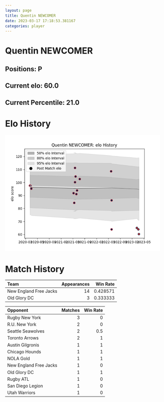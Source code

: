 ```yaml
---  
layout: page  
title: Quentin NEWCOMER  
date: 2023-03-17 17:18:53.381167  
categories: player  
---
```

# Quentin NEWCOMER

## Positions: P

## Current elo: 60.0

## Current Percentile: 21.0

# Elo History


![elo history](history_QuentinNEWCOMER.png)
# Match History


| Team                   |   Appearances |   Win Rate |
|:-----------------------|--------------:|-----------:|
| New England Free Jacks |            14 |   0.428571 |
| Old Glory DC           |             3 |   0.333333 |

| Opponent               |   Matches |   Win Rate |
|:-----------------------|----------:|-----------:|
| Rugby New York         |         3 |        0   |
| R.U. New York          |         2 |        0   |
| Seattle Seawolves      |         2 |        0.5 |
| Toronto Arrows         |         2 |        1   |
| Austin Gilgronis       |         1 |        1   |
| Chicago Hounds         |         1 |        1   |
| NOLA Gold              |         1 |        1   |
| New England Free Jacks |         1 |        0   |
| Old Glory DC           |         1 |        1   |
| Rugby ATL              |         1 |        0   |
| San Diego Legion       |         1 |        0   |
| Utah Warriors          |         1 |        0   |